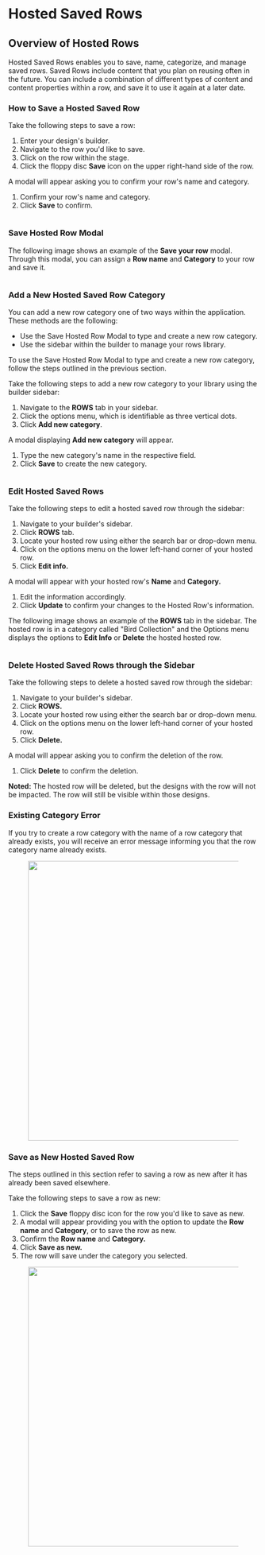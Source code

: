 # Hosted Saved Rows

## Overview of Hosted Rows <a href="#overview-of-hosted-rows" id="overview-of-hosted-rows"></a>

Hosted Saved Rows enables you to save, name, categorize, and manage saved rows. Saved Rows include content that you plan on reusing often in the future. You can include a combination of different types of content and content properties within a row, and save it to use it again at a later date.&#x20;

### How to Save a Hosted Saved Row <a href="#how-to-save-a-hosted-row" id="how-to-save-a-hosted-row"></a>

Take the following steps to save a row:

1. Enter your design's builder.
2. Navigate to the row you'd like to save.
3. Click on the row within the stage.
4. Click the floppy disc **Save** icon on the upper right-hand side of the row.

A modal will appear asking you to confirm your row's name and category.

1. Confirm your row's name and category.
2. Click **Save** to confirm.

<figure><img src="https://docs.beefree.io/~gitbook/image?url=https%3A%2F%2F705774043-files.gitbook.io%2F%7E%2Ffiles%2Fv0%2Fb%2Fgitbook-x-prod.appspot.com%2Fo%2Fspaces%252FRF2sjjOHfBh1Q8zkk7bq%252Fuploads%252FKZN5Mi4cFRRF6M47dFRU%252FCleanShot%25202024-04-24%2520at%252012.30.12.png%3Falt%3Dmedia%26token%3D5168aba8-cb0e-4257-b728-2d4b5a37fd20&#x26;width=768&#x26;dpr=4&#x26;quality=100&#x26;sign=fc6d3ad7&#x26;sv=1" alt=""><figcaption></figcaption></figure>

### Save Hosted Row Modal <a href="#save-hosted-row-modal" id="save-hosted-row-modal"></a>

The following image shows an example of the **Save your row** modal. Through this modal, you can assign a **Row name** and **Category** to your row and save it.

<figure><img src="https://docs.beefree.io/~gitbook/image?url=https%3A%2F%2F705774043-files.gitbook.io%2F%7E%2Ffiles%2Fv0%2Fb%2Fgitbook-x-prod.appspot.com%2Fo%2Fspaces%252FRF2sjjOHfBh1Q8zkk7bq%252Fuploads%252FIQYyyRru4Ugs0rzZV3mw%252FCleanShot%25202024-04-24%2520at%252011.49.59%25402x.png%3Falt%3Dmedia%26token%3D65a6d573-a7a5-459a-a0b3-c2ec74e9449d&#x26;width=768&#x26;dpr=4&#x26;quality=100&#x26;sign=1bd20eee&#x26;sv=1" alt=""><figcaption></figcaption></figure>

### Add a New Hosted Saved Row Category <a href="#add-a-new-hosted-row-category" id="add-a-new-hosted-row-category"></a>

You can add a new row category one of two ways within the application. These methods are the following:

* Use the Save Hosted Row Modal to type and create a new row category.
* Use the sidebar within the builder to manage your rows library.

To use the Save Hosted Row Modal to type and create a new row category, follow the steps outlined in the previous section.

Take the following steps to add a new row category to your library using the builder sidebar:

1. Navigate to the **ROWS** tab in your sidebar.
2. Click the options menu, which is identifiable as three vertical dots.
3. Click **Add new category**.

A modal displaying **Add new category** will appear.

1. Type the new category's name in the respective field.
2. Click **Save** to create the new category.

<figure><img src="https://docs.beefree.io/~gitbook/image?url=https%3A%2F%2F705774043-files.gitbook.io%2F%7E%2Ffiles%2Fv0%2Fb%2Fgitbook-x-prod.appspot.com%2Fo%2Fspaces%252FRF2sjjOHfBh1Q8zkk7bq%252Fuploads%252F5Hxghs6R8nvehO14wEAV%252FCleanShot%25202024-04-24%2520at%252011.59.35%25402x.png%3Falt%3Dmedia%26token%3D924a75a3-e63c-4b53-9e7d-296b3ab90847&#x26;width=768&#x26;dpr=4&#x26;quality=100&#x26;sign=f2ff4e92&#x26;sv=1" alt=""><figcaption></figcaption></figure>

### Edit Hosted Saved Rows <a href="#edit-hosted-rows-metadata" id="edit-hosted-rows-metadata"></a>

Take the following steps to edit a hosted saved row through the sidebar:

1. Navigate to your builder's sidebar.
2. Click **ROWS** tab.
3. Locate your hosted row using either the search bar or drop-down menu.
4. Click on the options menu on the lower left-hand corner of your hosted row.
5. Click **Edit info.**

A modal will appear with your hosted row's **Name** and **Category.**

1. Edit the information accordingly.
2. Click **Update** to confirm your changes to the Hosted Row's information.

The following image shows an example of the **ROWS** tab in the sidebar. The hosted row is in a category called "Bird Collection" and the Options menu displays the options to **Edit Info** or **Delete** the hosted hosted row.

<figure><img src="https://docs.beefree.io/~gitbook/image?url=https%3A%2F%2F705774043-files.gitbook.io%2F%7E%2Ffiles%2Fv0%2Fb%2Fgitbook-x-prod.appspot.com%2Fo%2Fspaces%252FRF2sjjOHfBh1Q8zkk7bq%252Fuploads%252Fu10oGfbXtfhwblQjtXP2%252FCleanShot%25202024-05-01%2520at%252021.17.20.png%3Falt%3Dmedia%26token%3Df343ee39-1cdb-461b-a351-74e3c5541936&#x26;width=768&#x26;dpr=4&#x26;quality=100&#x26;sign=50197686&#x26;sv=1" alt=""><figcaption></figcaption></figure>

### Delete Hosted Saved Rows through the Sidebar <a href="#delete-hosted-rows-through-the-sidebar" id="delete-hosted-rows-through-the-sidebar"></a>

Take the following steps to delete a hosted saved row through the sidebar:

1. Navigate to your builder's sidebar.
2. Click **ROWS.**
3. Locate your hosted row using either the search bar or drop-down menu.
4. Click on the options menu on the lower left-hand corner of your hosted row.
5. Click **Delete.**

A modal will appear asking you to confirm the deletion of the row.

1. Click **Delete** to confirm the deletion.

**Noted:** The hosted row will be deleted, but the designs with the row will not be impacted. The row will still be visible within those designs.

### Existing Category Error <a href="#existing-category-error" id="existing-category-error"></a>

If you try to create a row category with the name of a row category that already exists, you will receive an error message informing you that the row category name already exists.

<figure><img src="https://docs.beefree.io/~gitbook/image?url=https%3A%2F%2F705774043-files.gitbook.io%2F%7E%2Ffiles%2Fv0%2Fb%2Fgitbook-x-prod.appspot.com%2Fo%2Fspaces%252FRF2sjjOHfBh1Q8zkk7bq%252Fuploads%252FIJbZ1IvFuiR6pnxgCRBD%252FCleanShot%25202024-04-29%2520at%252015.14.28.png%3Falt%3Dmedia%26token%3D8101b372-a77b-49b7-b2ca-e460b11fe589&#x26;width=768&#x26;dpr=4&#x26;quality=100&#x26;sign=c9d04e23&#x26;sv=1" alt="" width="563"><figcaption></figcaption></figure>

### Save as New Hosted Saved Row <a href="#save-as-new-hosted-row" id="save-as-new-hosted-row"></a>

The steps outlined in this section refer to saving a row as new after it has already been saved elsewhere.

Take the following steps to save a row as new:

1. Click the **Save** floppy disc icon for the row you'd like to save as new.
2. A modal will appear providing you with the option to update the **Row name** and **Category**, or to save the row as new.
3. Confirm the **Row name** and **Category.**
4. Click **Save as new.**
5. The row will save under the category you selected.

<figure><img src="https://docs.beefree.io/~gitbook/image?url=https%3A%2F%2F705774043-files.gitbook.io%2F%7E%2Ffiles%2Fv0%2Fb%2Fgitbook-x-prod.appspot.com%2Fo%2Fspaces%252FRF2sjjOHfBh1Q8zkk7bq%252Fuploads%252FrftjRzrQ713BbesDiDQi%252FCleanShot%25202024-04-29%2520at%252015.17.20%25402x.png%3Falt%3Dmedia%26token%3Df95abc52-bffe-4b30-8e09-3c6997d20521&#x26;width=768&#x26;dpr=4&#x26;quality=100&#x26;sign=10f898c2&#x26;sv=1" alt="" width="563"><figcaption></figcaption></figure>

